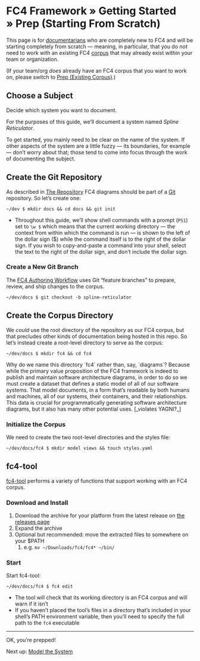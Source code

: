 # FC4 Framework » Getting Started » Prep (Starting From Scratch)

This page is for [documentarians](http://www.writethedocs.org/documentarians/)
who are completely new to FC4 and will be starting completely from scratch —
meaning, in particular, that you do _not_ need to work with an existing FC4
[corpus](../../concepts.md#corpus) that may already exist within your team or
organization.

(If your team/org _does_ already have an FC4 corpus that you want to work on,
please switch to [Prep (Existing Corpus)](1b-prep-existing-corpus.md).)

## Choose a Subject

Decide which system you want to document.

For the purposes of this guide, we’ll document a system named _Spline
Reticulator_.

<aside>
To get started, you mainly need to be clear on the name of the system. If other
aspects of the system are a little fuzzy — its boundaries, for example — don’t
worry about that; those tend to come into focus through the work of documenting
the subject.
</aside>

## Create the Git Repository

As described in [The Repository](../../methodology/repository.md) FC4 diagrams
should be part of a [Git](https://git-scm.com) repository. So let’s create one:

```shell
~/dev $ mkdir docs && cd docs && git init
```

<aside>

* Throughout this guide, we’ll show shell commands with a prompt (`PS1`) set to
  `\w $` which means that the current working directory — the context from
  within which the command is run — is shown to the left of the dollar sign ($)
  while the command itself is to the right of the dollar sign. If you wish to
  copy-and-paste a command into your shell, select the text to the right of the
  dollar sign, and don’t include the dollar sign.

</aside>

### Create a New Git Branch

The [FC4 Authoring Workflow](../../methodology/authoring_workflow.md) uses Git
“feature branches” to prepare, review, and ship changes to the corpus.

```shell
~/dev/docs $ git checkout -b spline-reticulator
```

## Create the Corpus Directory

We _could_ use the root directory of the repository as our FC4 corpus, but that
precludes other kinds of documentation being hosted in this repo. So let’s
instead create a root-level directory to serve as the corpus:

```shell
~/dev/docs $ mkdir fc4 && cd fc4
```

<aside>
Why do we name this directory `fc4` rather than, say, `diagrams`? Because while
the primary value proposition of the FC4 framework is indeed to publish and
maintain software architecture diagrams, in order to do so we must create a
dataset that defines a static model of all of our software systems. That model
documents, in a form that’s readable by both humans and machines, all of our
systems, their containers, and their relationships. This data is crucial for
programmatically generating software architecture diagrams, but it also has many
other potential uses. [_violates YAGNI?_]
</aside>

### Initialize the Corpus

We need to create the two root-level directories and the styles file:

```shell
~/dev/docs/fc4 $ mkdir model views && touch styles.yaml
```

## fc4-tool

[fc4-tool](../../methodology/toolset.md) performs a variety of functions that
support working with an FC4 corpus.

### Download and Install

1. Download the archive for your platform from the latest release on [the
   releases page](https://github.com/FundingCircle/fc4-framework/releases)
1. Expand the archive
1. Optional but recommended: move the extracted files to somewhere on your $PATH
   1. e.g. `mv ~/Downloads/fc4/fc4* ~/bin/`

### Start

Start fc4-tool:

```shell
~/dev/docs/fc4 $ fc4 edit
```

<aside>

* The tool will check that its working directory is an FC4 corpus and will warn
  if it isn’t
* If you haven’t placed the tool’s files in a directory that’s included in your
  shell’s PATH environment variable, then you’ll need to specify the full path
  to the `fc4` executable

</aside>

----

OK, you’re prepped!

Next up: [Model the System](2-modeling.md)
